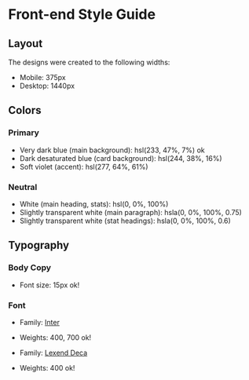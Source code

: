 # Front-end Style Guide

## Layout
The designs were created to the following widths:


<!-- Responsive Web Design for smaller screens -->
- Mobile: 375px
- Desktop: 1440px

## Colors

### Primary

- Very dark blue (main background): hsl(233, 47%, 7%) ok
- Dark desaturated blue (card background): hsl(244, 38%, 16%)
- Soft violet (accent): hsl(277, 64%, 61%)

### Neutral

- White (main heading, stats): hsl(0, 0%, 100%)
- Slightly transparent white (main paragraph): hsla(0, 0%, 100%, 0.75)
- Slightly transparent white (stat headings): hsla(0, 0%, 100%, 0.6)

## Typography

### Body Copy

- Font size: 15px ok!

### Font

- Family: [Inter](https://fonts.google.com/specimen/Inter)
- Weights: 400, 700 ok!

- Family: [Lexend Deca](https://fonts.google.com/specimen/Lexend+Deca)
- Weights: 400 ok!

